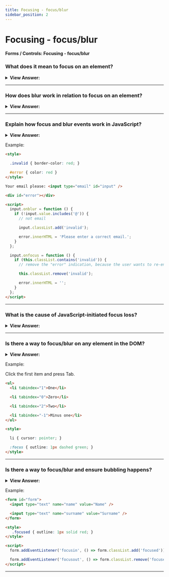 ```yaml
---
title: Focusing - focus/blur
sidebar_position: 2
---
```


# Focusing - focus/blur

**Forms / Controls: Focusing - focus/blur**

<head>
  <title>Focusing - focus/blur - JavaScript Interview Questions & Answers</title>
  <meta charSet="utf-8" />
</head>

### What does it mean to focus on an element?

<details>
  <summary><strong>View Answer:</strong></summary>
  <div>
  <div><strong>Interview Response:</strong> An element receives the focus when the user either clicks on it or uses the Tab key on the keyboard. There is also an autofocus HTML attribute that puts the focus onto an element by default when a page loads and other means of getting the focus. Focusing on an element generally means: “prepare to accept the data here”, so that is the moment when we can run the code to initialize the required functionality.
    </div>
  </div>
</details>

---

### How does blur work in relation to focus on an element?

<details>
  <summary><strong>View Answer:</strong></summary>
  <div>
  <div><strong>Interview Response:</strong> The moment of losing the focus results in a blur. That is when a user clicks somewhere else or presses Tab to go to the next form field, or there are other means as well. Losing the focus generally means: “the data has been entered”, so we can run the code to check it or even to save it to the server and so on.
    </div>
  </div>
</details>

---

### Explain how focus and blur events work in JavaScript?

<details>
  <summary><strong>View Answer:</strong></summary>
  <div>
  <div><strong>Interview Response:</strong> The focus event is called on focusing, and blur when the element loses the focus. A common approach is a blur handler checking if a field has been entered correctly after the focus event. You can use the focus handler to hide validation error. Modern HTML allows us to do many validations using input attributes: required, pattern and so on. And sometimes they are just what we need. JavaScript can be used when we want more flexibility. Also we could automatically send the changed value to the server if it’s correct.
    </div>
  </div>
</details>

Example:

```html
<style>

  .invalid { border-color: red; }

  #error { color: red }
</style>

Your email please: <input type="email" id="input" />

<div id="error"></div>

<script>
  input.onblur = function () {
    if (!input.value.includes('@')) {
      // not email

      input.classList.add('invalid');

      error.innerHTML = 'Please enter a correct email.';
    }
  };

  input.onfocus = function () {
    if (this.classList.contains('invalid')) {
      // remove the "error" indication, because the user wants to re-enter something

      this.classList.remove('invalid');

      error.innerHTML = '';
    }
  };
</script>
```

---

### What is the cause of JavaScript-initiated focus loss?

<details>
  <summary><strong>View Answer:</strong></summary>
  <div>
  <div><strong>Interview Response:</strong> A focus loss can occur for many reasons. One of them is when the visitor clicks somewhere else. But also, JavaScript itself may cause it. An alert moves focus to itself, so it causes the focus loss at the element (blur event), and when the alert is dismissed, the focus comes back (focus event). If an element is removed from DOM, then it also causes the focus loss. If it is reinserted later, then the focus does not return. These features sometimes cause focus/blur handlers to misbehave – to trigger when they are not needed. The best recipe is to be careful when using these events. If we want to track user-initiated focus-loss, then we should avoid causing it ourselves.
    </div>
  </div>
</details>

---

### Is there a way to focus/blur on any element in the DOM?

<details>
  <summary><strong>View Answer:</strong></summary>
  <div>
  <div><strong>Interview Response:</strong> Any element becomes focusable if it has tabindex. The value of the attribute is the order number of the element when Tab (or something like that) is used to switch between them.</div><br />
  <div><strong>Technical Response:</strong> By default, many elements do not support focusing. The list varies a bit between browsers, but one thing is always correct: focus/blur support is guaranteed for elements that a visitor can interact with: &#8249;button&#8250;, &#8249;input&#8250;, &#8249;select&#8250;, &#8249;a&#8250; and so on. On the other hand, elements that exist to format something, such as &#8249;div&#8250;, &#8249;span&#8250;, &#8249;table&#8250; – are un-focusable by default. The method `elem.focus()` doesn’t work on them, and focus/blur events are never triggered. Any element becomes focusable if it has tabindex. The value of the attribute is the order number of the element when Tab (or something like that) is used to switch between them.
  </div>
  </div>
</details>

Example:

Click the first item and press Tab.

```html
<ul>
  <li tabindex="1">One</li>

  <li tabindex="0">Zero</li>

  <li tabindex="2">Two</li>

  <li tabindex="-1">Minus one</li>
</ul>

<style>

  li { cursor: pointer; }

  :focus { outline: 1px dashed green; }
</style>
```

---

### Is there a way to focus/blur and ensure bubbling happens?

<details>
  <summary><strong>View Answer:</strong></summary>
  <div>
  <div><strong>Interview Response:</strong> Yes, there are two approaches we can use to ensure bubbling. First, there is a funny historical feature: focus/blur do not bubble up but propagate down on the capturing phase. Second, there are focusin and focusout events – the same as focus/blur, but they bubble. Note that they must be assigned using elem.addEventListener, not on&#8249;event&#8250;.
    </div>
  </div>
</details>

Example:

```html
<form id="form">
  <input type="text" name="name" value="Name" />

  <input type="text" name="surname" value="Surname" />
</form>

<style>
   .focused { outline: 1px solid red; } 
</style>

<script>
  form.addEventListener('focusin', () => form.classList.add('focused'));

  form.addEventListener('focusout', () => form.classList.remove('focused'));
</script>
```

---
